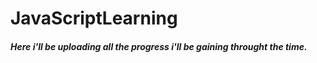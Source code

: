 # JavaScriptLearning

##### Here i'll be uploading all the progress i'll be gaining throught the time.
